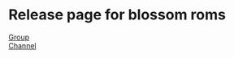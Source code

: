 # Release page for blossom roms

[Group](https://t.me/Vimal227_chat) <BR>
[Channel](https://t.me/Vimal227_roms)

